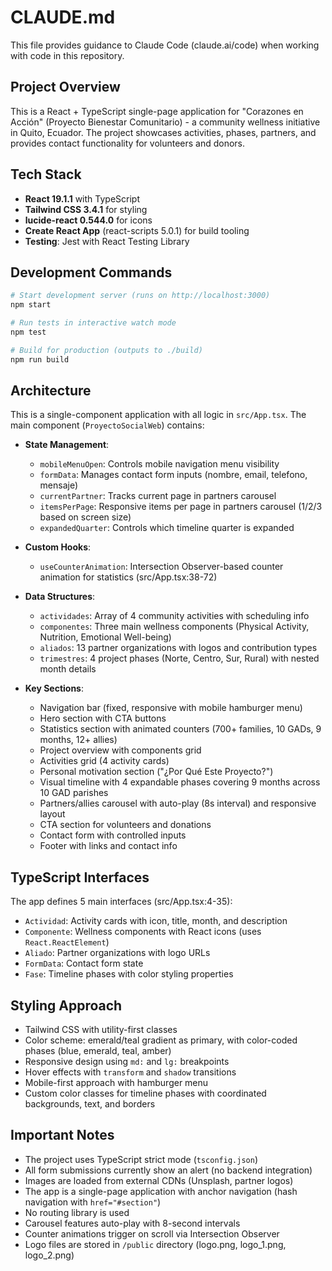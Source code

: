 # CLAUDE.md

This file provides guidance to Claude Code (claude.ai/code) when working with code in this repository.

## Project Overview

This is a React + TypeScript single-page application for "Corazones en Acción" (Proyecto Bienestar Comunitario) - a community wellness initiative in Quito, Ecuador. The project showcases activities, phases, partners, and provides contact functionality for volunteers and donors.

## Tech Stack

- **React 19.1.1** with TypeScript
- **Tailwind CSS 3.4.1** for styling
- **lucide-react 0.544.0** for icons
- **Create React App** (react-scripts 5.0.1) for build tooling
- **Testing**: Jest with React Testing Library

## Development Commands

```bash
# Start development server (runs on http://localhost:3000)
npm start

# Run tests in interactive watch mode
npm test

# Build for production (outputs to ./build)
npm run build
```

## Architecture

This is a single-component application with all logic in `src/App.tsx`. The main component (`ProyectoSocialWeb`) contains:

- **State Management**:
  - `mobileMenuOpen`: Controls mobile navigation menu visibility
  - `formData`: Manages contact form inputs (nombre, email, telefono, mensaje)
  - `currentPartner`: Tracks current page in partners carousel
  - `itemsPerPage`: Responsive items per page in partners carousel (1/2/3 based on screen size)
  - `expandedQuarter`: Controls which timeline quarter is expanded

- **Custom Hooks**:
  - `useCounterAnimation`: Intersection Observer-based counter animation for statistics (src/App.tsx:38-72)

- **Data Structures**:
  - `actividades`: Array of 4 community activities with scheduling info
  - `componentes`: Three main wellness components (Physical Activity, Nutrition, Emotional Well-being)
  - `aliados`: 13 partner organizations with logos and contribution types
  - `trimestres`: 4 project phases (Norte, Centro, Sur, Rural) with nested month details

- **Key Sections**:
  - Navigation bar (fixed, responsive with mobile hamburger menu)
  - Hero section with CTA buttons
  - Statistics section with animated counters (700+ families, 10 GADs, 9 months, 12+ allies)
  - Project overview with components grid
  - Activities grid (4 activity cards)
  - Personal motivation section ("¿Por Qué Este Proyecto?")
  - Visual timeline with 4 expandable phases covering 9 months across 10 GAD parishes
  - Partners/allies carousel with auto-play (8s interval) and responsive layout
  - CTA section for volunteers and donations
  - Contact form with controlled inputs
  - Footer with links and contact info

## TypeScript Interfaces

The app defines 5 main interfaces (src/App.tsx:4-35):
- `Actividad`: Activity cards with icon, title, month, and description
- `Componente`: Wellness components with React icons (uses `React.ReactElement`)
- `Aliado`: Partner organizations with logo URLs
- `FormData`: Contact form state
- `Fase`: Timeline phases with color styling properties

## Styling Approach

- Tailwind CSS with utility-first classes
- Color scheme: emerald/teal gradient as primary, with color-coded phases (blue, emerald, teal, amber)
- Responsive design using `md:` and `lg:` breakpoints
- Hover effects with `transform` and `shadow` transitions
- Mobile-first approach with hamburger menu
- Custom color classes for timeline phases with coordinated backgrounds, text, and borders

## Important Notes

- The project uses TypeScript strict mode (`tsconfig.json`)
- All form submissions currently show an alert (no backend integration)
- Images are loaded from external CDNs (Unsplash, partner logos)
- The app is a single-page application with anchor navigation (hash navigation with `href="#section"`)
- No routing library is used
- Carousel features auto-play with 8-second intervals
- Counter animations trigger on scroll via Intersection Observer
- Logo files are stored in `/public` directory (logo.png, logo_1.png, logo_2.png)
